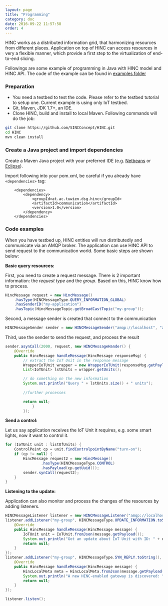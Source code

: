 ```yaml
---
layout: page
title: "Programming"
category: doc
date: 2016-09-22 11:57:58
order: 4
---
```



HINC works as a distributed information grid, that harmonizing resources from different places. Application on top of HINC can access resources in very a flexible manner, which provide a first step to the virtualization of end-to-end slicing.

Followings are some example of programming in Java with HINC model and HINC API. The code of the example can be found in [examples folder](https://github.com/SINCConcept/HINC/tree/master/examples/DemoApplication)

### Preparation

 - You need a testbed to test the code. Please refer to the testbed tutorial to setup one. Current example is using only IoT testbed.
 - Git, Maven, JDK 1.7+, an IDE.
 - Clone HINC, build and install to local Maven. Following commands will do the job:

```sh
git clone https://github.com/SINCConcept/HINC.git
cd HINC
mvn clean install
```

### Create a Java project and import dependencies

Create a Maven Java project with your preferred IDE (e.g. [Netbeans](https://platform.netbeans.org/tutorials/nbm-maven-quickstart.html) or [Eclipse](http://www.mkyong.com/maven/how-to-create-a-java-project-with-maven/)). 

Import following into your pom.xml, be careful if you already have `<dependencies>` tag:

```
    <dependencies>
        <dependency>
            <groupId>at.ac.tuwien.dsg.hinc</groupId>
            <artifactId>communication</artifactId>
            <version>1.0</version>
        </dependency>
    </dependencies>
```

### Code examples

When you have testbed up, HINC entities will run distributedly and communicate via an AMQP broker. The application can use HINC API to send request to the communication world. Some basic steps are shown below:

**Basic query resources:**

First, you need to create a request message. There is 2 important information: the *request type* and the *group*. Based on this, HINC know how to process.

```java
HincMessage request = new HincMessage()
    .hasType(HINCMessageType.QUERY_INFORMATION_GLOBAL)
    .hasSenderID("my-application")
    .hasTopic(HincMessageTopic.getBroadCastTopic("my-group"));
```

Second, a message sender is created that connect to the communication

```java
HINCMessageSender sender = new HINCMessageSender("amqp://localhost", "amqp");
```

Third, use the sender to send the request, and process the result

```java
sender.asynCall(2000, request, new HINCMessageHander() {
    @Override
    public HincMessage handleMessage(HincMessage responseMsg) {
        // extract the IoT Unit in the response message
        WrapperIoTUnit wrapper = new WrapperIoTUnit(responseMsg.getPayload());
        List<IoTUnit> lstUnits = wrapper.getUnits();

        // do something on the new information
        System.out.println("Query " + lstUnits.size() + " units");
        
		//further processes

        return null;
            }
        });
```

**Send a control:**

Let us say application receives the IoT Unit it requires, e.g. some smart lights, now it want to control it.

```java
for (IoTUnit unit : listOfUnits) {
    ControlPoint cp = unit.findControlpointByName("turn-on");
    if (cp != null) {
        HincMessage request2 = new HincMessage()
                .hasType(HINCMessageType.CONTROL)
                .hasPayload(cp.getUuid());
        sender.synCall(request2);
    }
}
```

**Listening to the update:**

Application can also monitor and process the changes of the resources by adding listeners.

```java
HINCMessageListener listener = new HINCMessageListener("amqp://localhost", "amqp");
listener.addListener("my-group", HINCMessageType.UPDATE_INFORMATION.toString(), new HINCMessageHander() {
    @Override
    public HincMessage handleMessage(HincMessage message) {
        IoTUnit unit = IoTUnit.fromJson(message.getPayload());
        System.out.println("Got an update about IoT Unit with ID: " + unit.getResourceID());
        return null;
    }
});
listener.addListener("my-group", HINCMessageType.SYN_REPLY.toString(), new HINCMessageHander() {
    @Override
    public HincMessage handleMessage(HincMessage message) {
        HincLocalMeta meta = HincLocalMeta.fromJson(message.getPayload());
        System.out.println("A new HINC-enabled gateway is discovered: " + meta.getUuid());
        return null;
    }
});

listener.listen();
```